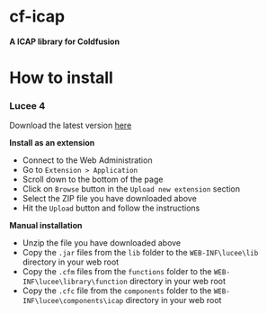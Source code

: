 # cf-icap

__A ICAP library for Coldfusion__

# How to install

### Lucee 4

Download the latest version [here](https://github.com/jbvanzuylen/cf-icap/releases/download/v0.0.7/cf-icap-ext.zip)

__Install as an extension__

* Connect to the Web Administration
* Go to `Extension > Application`
* Scroll down to the bottom of the page
* Click on `Browse` button in the `Upload new extension` section
* Select the ZIP file you have downloaded above
* Hit the `Upload` button and follow the instructions

__Manual installation__

* Unzip the file you have downloaded above
* Copy the `.jar` files from the `lib` folder to the `WEB-INF\lucee\lib` directory in your web root
* Copy the `.cfm` files from the `functions` folder to the `WEB-INF\lucee\library\function` directory in your web root
* Copy the `.cfc` file from the `components` folder to the `WEB-INF\lucee\components\icap` directory in your web root
